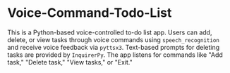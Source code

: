 # Voice-Command-Todo-List
This is a Python-based voice-controlled to-do list app. Users can add, delete, or view tasks through voice commands using `speech_recognition` and receive voice feedback via `pyttsx3`. Text-based prompts for deleting tasks are provided by `InquirerPy`. The app listens for commands like "Add task," "Delete task," "View tasks," or "Exit."
